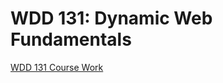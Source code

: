 # WDD 131: Dynamic Web Fundamentals

[WDD 131 Course Work](https://pavelwebdeveloper.github.io/wdd131/unit1/mission/index.html)